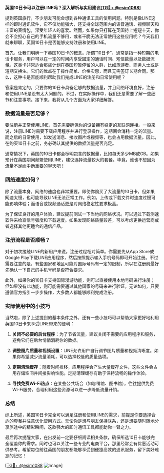 **英国10日卡可以注册LINE吗？深入解析与实用建议[[TG💪+ @esim1088](https://t.me/s/esim1088)]**

提到英国旅行，不少朋友可能会想到各种通讯工具的使用问题。特别是像LINE这样的即时通讯软件，它不仅功能强大，还支持全球范围内的语音通话、视频聊天和丰富的表情包，深受年轻人的喜爱。然而，如果你只打算在英国待上短短十天，你会不会担心自己的手机流量不够用，或者干脆无法正常使用这些应用呢？今天我们就来聊聊，英国10日卡是否能够支持注册和使用LINE。

首先，让我们明确一下英国10日卡的概念。所谓“10日卡”，通常是指一种短期的电话卡服务，用户可以在一定的时间内享受固定的通话时间、短信数量以及数据流量。这类卡非常适合那些计划在英国短暂停留的人群，比如旅游者、商务人士或是短期交换生。它们的优点在于操作简单、价格实惠，而且无需签订长期合同。那么，这种卡是否能顺利帮助我们完成LINE的注册和日常使用呢？

答案是肯定的，只要你的10日卡具备足够的数据流量，并且网络环境良好，注册和使用LINE是没有太大问题的。不过，在实际操作中，我们还是需要了解一些细节和注意事项。接下来，我将从几个方面为大家详细解答。

### 数据流量是否足够？

要注册并正常使用LINE，首先需要确保你的设备拥有稳定的互联网连接。一般来说，注册LINE时需要下载应用程序并进行登录操作，这期间会消耗一定的流量。而之后的日常使用，如发送消息、接收图片或视频等，也会占用数据流量。因此，在购买10日卡之前，务必确认其提供的数据流量是否充足。

通常情况下，英国的10日卡都会标明包含的数据量，比如每天多少MB或GB。如果预计在英国期间频繁使用LINE，建议选择流量较大的套餐。毕竟，谁也不想因为流量不足而中断重要的聊天吧！

### 网络速度如何？

除了流量本身，网络的速度也非常重要。即使你购买了大流量的10日卡，但如果网速太慢，也可能导致LINE无法正常工作。例如，上传或下载文件时速度过慢可能影响体验；而语音或视频通话更是对网络稳定性要求极高。

为了保证良好的用户体验，建议提前测试一下当地的网络状况。可以通过下载测速软件来检查信号强度和下载速度。如果发现网络质量较差，可以考虑更换运营商或者选择其他更适合的通信产品。

### 注册流程是否顺畅？

对于初次接触LINE的新用户来说，注册过程相对简单。你需要先从App Store或Google Play下载LINE应用程序，然后按照提示输入手机号码即可开始注册。不过需要注意的是，有些国家和地区可能对国际号码有一定的限制，所以在注册前最好先确认一下自己的手机号码是否符合要求。

此外，如果你的10日卡支持国际漫游功能，则可以直接使用本地号码进行注册；但如果没有此功能，则可能需要通过其他国家的号码来进行验证。无论如何，只要遵循官方指引一步步操作，大多数人都能够顺利完成注册。

### 实际使用中的小技巧

当然啦，除了上述提到的基本条件之外，还有一些小技巧可以帮助大家更好地利用英国10日卡来享受LINE带来的便利：

1. **关闭不必要的后台程序**：为了节省流量，建议关闭不需要的应用程序和服务，避免它们在后台悄悄消耗你的数据。
   
2. **调整图片质量和视频设置**：LINE允许用户自行调节图片质量和视频清晰度。如果你希望减少流量消耗，可以选择较低的质量选项。

3. **定期清理缓存**：随着时间推移，应用程序会产生大量缓存文件，这些文件会占用存储空间并间接影响性能。定期清理缓存有助于保持流畅的操作体验。

4. **寻找免费Wi-Fi热点**：在某些公共场合（如咖啡馆、图书馆），往往提供免费Wi-Fi服务。合理利用这些资源可以进一步降低流量开销。

### 总结

综上所述，英国10日卡完全可以满足注册和使用LINE的需求，前提是你要选择合适的套餐并注意优化使用方式。无论你是想与朋友保持联系，还是想要随时随地分享旅途中的精彩瞬间，这款强大的即时通讯工具都能助你一臂之力。

最后再次提醒大家，在出发前一定要仔细阅读相关条款，确保所选10日卡能够完全覆盖你的需求。同时也可以关注一些专业的电商平台，那里经常会有优惠活动可供参考。希望每位前往英国的朋友都能够享受到便捷高效的通讯服务，留下美好难忘的记忆！

[[TG💪+ @esim1088](https://t.me/s/esim1088) ![Image](https://i.postimg.cc/4NQfJmqS/Snipaste-2025-05-13-00-14-12.png)]